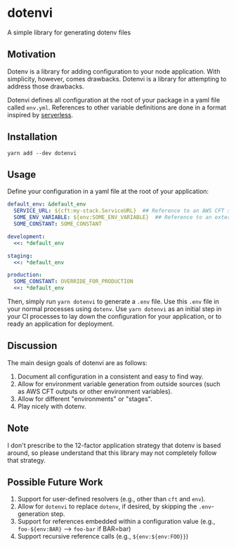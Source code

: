 # dotenvi
A simple library for generating dotenv files

## Motivation
Dotenv is a library for adding configuration to your node application.  With simplicity, however, comes drawbacks.  Dotenvi is a library for attempting to address those drawbacks.

Dotenvi defines all configuration at the root of your package in a yaml file called `env.yml`.  References to other variable definitions are done in a format inspired by [serverless](https://github.com/serverless/serverless).

## Installation

```
yarn add --dev dotenvi
```

## Usage

Define your configuration in a yaml file at the root of your application:

```yaml
default_env: &default_env
  SERVICE_URL: ${cft:my-stack.ServiceURL}  ## Reference to an AWS CFT stack output
  SOME_ENV_VARIABLE: ${env:SOME_ENV_VARIABLE}  ## Reference to an external environment variable
  SOME_CONSTANT: SOME_CONSTANT

development:
  <<: *default_env

staging:
  <<: *default_env

production:
  SOME_CONSTANT: OVERRIDE_FOR_PRODUCTION
  <<: *default_env
```

Then, simply run `yarn dotenvi` to generate a `.env` file.  Use this `.env` file in your normal processes using `dotenv`.  Use `yarn dotenvi` as an initial step in your CI processes to lay down the configuration for your application, or to ready an application for deployment.


## Discussion

The main design goals of dotenvi are as follows:

1. Document all configuration in a consistent and easy to find way.
2. Allow for environment variable generation from outside sources (such as AWS CFT outputs or other environment variables).
3. Allow for different "environments" or "stages".
4. Play nicely with dotenv.

## Note

I don't prescribe to the 12-factor application strategy that dotenv is based around, so please understand that this library may not completely follow that strategy.

## Possible Future Work

1. Support for user-defined resolvers (e.g., other than `cft` and `env`).
2. Allow for `dotenvi` to replace `dotenv`, if desired, by skipping the `.env`-generation step.
3. Support for references embedded within a configuration value (e.g., `foo-${env:BAR}` --> `foo-bar` if BAR=bar)
4. Support recursive reference calls (e.g., `${env:${env:FOO}}`)
